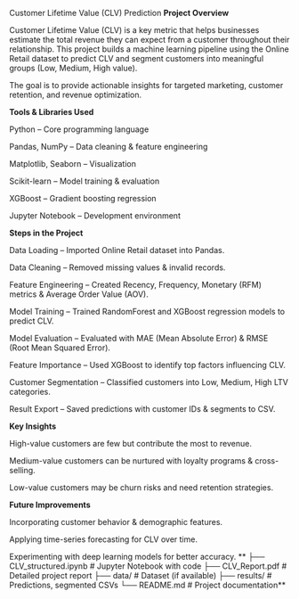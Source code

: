 Customer Lifetime Value (CLV) Prediction
**Project Overview**

Customer Lifetime Value (CLV) is a key metric that helps businesses estimate the total revenue they can expect from a customer throughout their relationship.
This project builds a machine learning pipeline using the Online Retail dataset to predict CLV and segment customers into meaningful groups (Low, Medium, High value).

The goal is to provide actionable insights for targeted marketing, customer retention, and revenue optimization.

**Tools & Libraries Used**

Python – Core programming language

Pandas, NumPy – Data cleaning & feature engineering

Matplotlib, Seaborn – Visualization

Scikit-learn – Model training & evaluation

XGBoost – Gradient boosting regression

Jupyter Notebook – Development environment

**Steps in the Project**

Data Loading – Imported Online Retail dataset into Pandas.

Data Cleaning – Removed missing values & invalid records.

Feature Engineering – Created Recency, Frequency, Monetary (RFM) metrics & Average Order Value (AOV).

Model Training – Trained RandomForest and XGBoost regression models to predict CLV.

Model Evaluation – Evaluated with MAE (Mean Absolute Error) & RMSE (Root Mean Squared Error).

Feature Importance – Used XGBoost to identify top factors influencing CLV.

Customer Segmentation – Classified customers into Low, Medium, High LTV categories.

Result Export – Saved predictions with customer IDs & segments to CSV.

**Key Insights**

High-value customers are few but contribute the most to revenue.

Medium-value customers can be nurtured with loyalty programs & cross-selling.

Low-value customers may be churn risks and need retention strategies.

**Future Improvements**

Incorporating customer behavior & demographic features.

Applying time-series forecasting for CLV over time.

Experimenting with deep learning models for better accuracy.
**
├── CLV_structured.ipynb   # Jupyter Notebook with code
├── CLV_Report.pdf         # Detailed project report
├── data/                  # Dataset (if available)
├── results/               # Predictions, segmented CSVs
└── README.md              # Project documentation**
